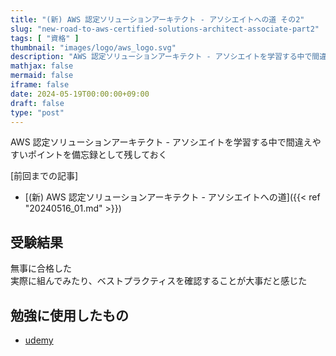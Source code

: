 ```yaml
---
title: "(新) AWS 認定ソリューションアーキテクト - アソシエイトへの道 その2"
slug: "new-road-to-aws-certified-solutions-architect-associate-part2"
tags: [ "資格" ]
thumbnail: "images/logo/aws_logo.svg"
description: "AWS 認定ソリューションアーキテクト - アソシエイトを学習する中で間違えやすいポイントを備忘録として残しておく"
mathjax: false
mermaid: false
iframe: false
date: 2024-05-19T00:00:00+09:00
draft: false
type: "post"
---
```


AWS 認定ソリューションアーキテクト - アソシエイトを学習する中で間違えやすいポイントを備忘録として残しておく

[前回までの記事]

* [(新) AWS 認定ソリューションアーキテクト - アソシエイトへの道]({{< ref "20240516_01.md" >}})

## 受験結果

無事に合格した  
実際に組んでみたり、ベストプラクティスを確認することが大事だと感じた  

## 勉強に使用したもの

* [udemy](https://www.udemy.com/course/aws-associate/?couponCode=LEADERSALE24A)

